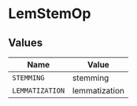 # LemStemOp


## Values

| Name            | Value           |
| --------------- | --------------- |
| `STEMMING`      | stemming        |
| `LEMMATIZATION` | lemmatization   |